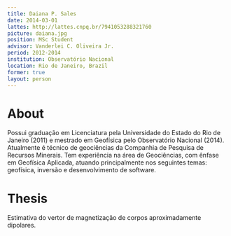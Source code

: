 ```yaml
---
title: Daiana P. Sales
date: 2014-03-01
lattes: http://lattes.cnpq.br/7941053288321760
picture: daiana.jpg
position: MSc Student
advisor: Vanderlei C. Oliveira Jr.
period: 2012-2014
institution: Observatório Nacional
location: Rio de Janeiro, Brazil
former: true
layout: person
---
```


# About

Possui graduação em Licenciatura pela Universidade do Estado do Rio de Janeiro
(2011) e mestrado em Geofísica pelo Observatório Nacional (2014). Atualmente é
técnico de geociências da Companhia de Pesquisa de Recursos Minerais. Tem
experiência na área de Geociências, com ênfase em Geofísica Aplicada, atuando
principalmente nos seguintes temas: geofísica, inversão e desenvolvimento de
software.

# Thesis

Estimativa do vertor de magnetização de corpos aproximadamente dipolares.
